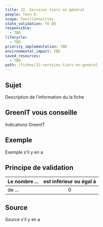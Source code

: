 ```yaml
---
title: 32. Services tiers en général
people: Yann K.
scope: Fonctionnalités
state_validation: TO DO
responsible:
  - TBD
lifecycle:
  - TBD
priority_implementation: TBD
environmental_impact: TBD
saved_resources:
  - TBD
path: /fiches/32-services-tiers-en-general
---
```


## Sujet

Description de l'information du la fiche

## GreenIT vous conseille

Indications GreenIT

## Exemple

Exemple s'il y en a

## Principe de validation

| Le nombre ... | est inférieur ou égal à |
| ------------- | :---------------------: |
| de ...        |            0            |

## Source

Source s'il y en a
